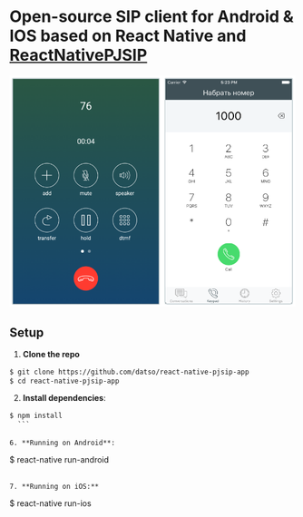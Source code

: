 # Open-source SIP client for Android & IOS based on React Native and [ReactNativePJSIP](https://github.com/datso/react-native-pjsip)

<img src="docs/screenshot-app.png">

## Setup

1. **Clone the repo**

  ```
  $ git clone https://github.com/datso/react-native-pjsip-app
  $ cd react-native-pjsip-app
  ```

2. **Install dependencies**:

  ```
  $ npm install
    ```

6. **Running on Android**:

  ```
  $ react-native run-android
  ```

7. **Running on iOS:**

  ```
  $ react-native run-ios
  ```

